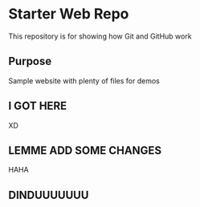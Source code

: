 # Starter Web Repo

This repository is for showing how Git and GitHub work

## Purpose

Sample website with plenty of files for demos

## I GOT HERE
XD

## LEMME ADD SOME CHANGES
HAHA

## DINDUUUUUUU
